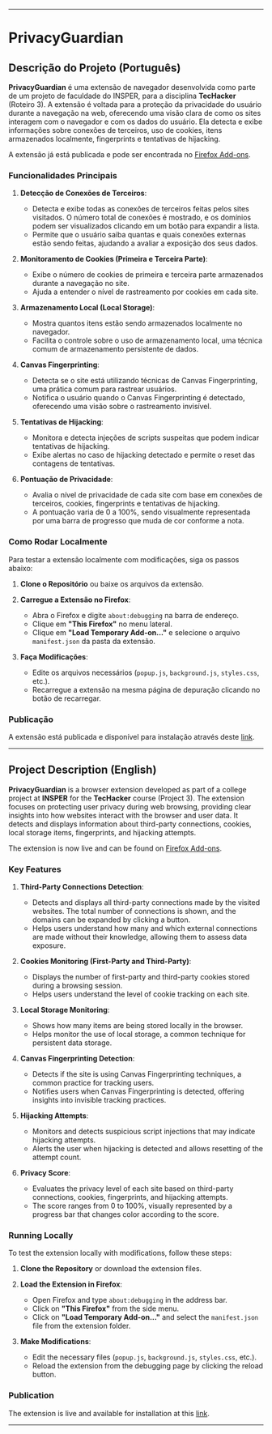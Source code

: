 
---

# **PrivacyGuardian**

## Descrição do Projeto (Português)

**PrivacyGuardian** é uma extensão de navegador desenvolvida como parte de um projeto de faculdade do INSPER, para a disciplina **TecHacker** (Roteiro 3). A extensão é voltada para a proteção da privacidade do usuário durante a navegação na web, oferecendo uma visão clara de como os sites interagem com o navegador e com os dados do usuário. Ela detecta e exibe informações sobre conexões de terceiros, uso de cookies, itens armazenados localmente, fingerprints e tentativas de hijacking.

A extensão já está publicada e pode ser encontrada no [Firefox Add-ons](https://addons.mozilla.org/en-US/firefox/addon/privacyguardiangustavoeso/).

### Funcionalidades Principais

1. **Detecção de Conexões de Terceiros**:
   - Detecta e exibe todas as conexões de terceiros feitas pelos sites visitados. O número total de conexões é mostrado, e os domínios podem ser visualizados clicando em um botão para expandir a lista.
   - Permite que o usuário saiba quantas e quais conexões externas estão sendo feitas, ajudando a avaliar a exposição dos seus dados.

2. **Monitoramento de Cookies (Primeira e Terceira Parte)**:
   - Exibe o número de cookies de primeira e terceira parte armazenados durante a navegação no site.
   - Ajuda a entender o nível de rastreamento por cookies em cada site.

3. **Armazenamento Local (Local Storage)**:
   - Mostra quantos itens estão sendo armazenados localmente no navegador.
   - Facilita o controle sobre o uso de armazenamento local, uma técnica comum de armazenamento persistente de dados.

4. **Canvas Fingerprinting**:
   - Detecta se o site está utilizando técnicas de Canvas Fingerprinting, uma prática comum para rastrear usuários.
   - Notifica o usuário quando o Canvas Fingerprinting é detectado, oferecendo uma visão sobre o rastreamento invisível.

5. **Tentativas de Hijacking**:
   - Monitora e detecta injeções de scripts suspeitas que podem indicar tentativas de hijacking.
   - Exibe alertas no caso de hijacking detectado e permite o reset das contagens de tentativas.

6. **Pontuação de Privacidade**:
   - Avalia o nível de privacidade de cada site com base em conexões de terceiros, cookies, fingerprints e tentativas de hijacking.
   - A pontuação varia de 0 a 100%, sendo visualmente representada por uma barra de progresso que muda de cor conforme a nota.

### Como Rodar Localmente

Para testar a extensão localmente com modificações, siga os passos abaixo:

1. **Clone o Repositório** ou baixe os arquivos da extensão.

2. **Carregue a Extensão no Firefox**:
   - Abra o Firefox e digite `about:debugging` na barra de endereço.
   - Clique em **"This Firefox"** no menu lateral.
   - Clique em **"Load Temporary Add-on..."** e selecione o arquivo `manifest.json` da pasta da extensão.

3. **Faça Modificações**:
   - Edite os arquivos necessários (`popup.js`, `background.js`, `styles.css`, etc.).
   - Recarregue a extensão na mesma página de depuração clicando no botão de recarregar.

### Publicação

A extensão está publicada e disponível para instalação através deste [link](https://addons.mozilla.org/en-US/firefox/addon/privacyguardiangustavoeso/).

---

## Project Description (English)

**PrivacyGuardian** is a browser extension developed as part of a college project at **INSPER** for the **TecHacker** course (Project 3). The extension focuses on protecting user privacy during web browsing, providing clear insights into how websites interact with the browser and user data. It detects and displays information about third-party connections, cookies, local storage items, fingerprints, and hijacking attempts.

The extension is now live and can be found on [Firefox Add-ons](https://addons.mozilla.org/en-US/firefox/addon/privacyguardiangustavoeso/).

### Key Features

1. **Third-Party Connections Detection**:
   - Detects and displays all third-party connections made by the visited websites. The total number of connections is shown, and the domains can be expanded by clicking a button.
   - Helps users understand how many and which external connections are made without their knowledge, allowing them to assess data exposure.

2. **Cookies Monitoring (First-Party and Third-Party)**:
   - Displays the number of first-party and third-party cookies stored during a browsing session.
   - Helps users understand the level of cookie tracking on each site.

3. **Local Storage Monitoring**:
   - Shows how many items are being stored locally in the browser.
   - Helps monitor the use of local storage, a common technique for persistent data storage.

4. **Canvas Fingerprinting Detection**:
   - Detects if the site is using Canvas Fingerprinting techniques, a common practice for tracking users.
   - Notifies users when Canvas Fingerprinting is detected, offering insights into invisible tracking practices.

5. **Hijacking Attempts**:
   - Monitors and detects suspicious script injections that may indicate hijacking attempts.
   - Alerts the user when hijacking is detected and allows resetting of the attempt count.

6. **Privacy Score**:
   - Evaluates the privacy level of each site based on third-party connections, cookies, fingerprints, and hijacking attempts.
   - The score ranges from 0 to 100%, visually represented by a progress bar that changes color according to the score.

### Running Locally

To test the extension locally with modifications, follow these steps:

1. **Clone the Repository** or download the extension files.

2. **Load the Extension in Firefox**:
   - Open Firefox and type `about:debugging` in the address bar.
   - Click on **"This Firefox"** from the side menu.
   - Click on **"Load Temporary Add-on..."** and select the `manifest.json` file from the extension folder.

3. **Make Modifications**:
   - Edit the necessary files (`popup.js`, `background.js`, `styles.css`, etc.).
   - Reload the extension from the debugging page by clicking the reload button.

### Publication

The extension is live and available for installation at this [link](https://addons.mozilla.org/en-US/firefox/addon/privacyguardiangustavoeso/).

---
